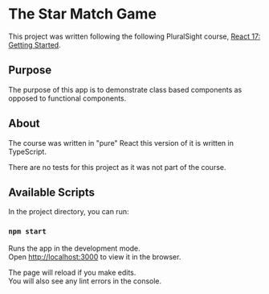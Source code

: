 # The Star Match Game

This project was written following the following PluralSight course, [React 17: Getting Started](https://app.pluralsight.com/library/courses/react-js-getting-started).

## Purpose

The purpose of this app is to demonstrate class based components as opposed to functional components.

## About

The course was written in "pure" React this version of it is written in TypeScript.

There are no tests for this project as it was not part of the course.

## Available Scripts

In the project directory, you can run:

### `npm start`

Runs the app in the development mode.\
Open [http://localhost:3000](http://localhost:3000) to view it in the browser.

The page will reload if you make edits.\
You will also see any lint errors in the console.


